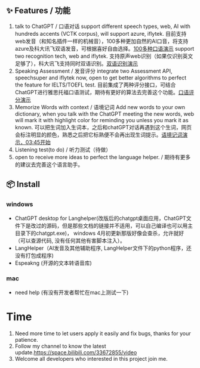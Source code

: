 ## ✨ Features / 功能
1. talk to ChatGPT / 口语对话
   support different speech types, web, AI with hundreds accents (VCTK corpus), will support azure, iflytek. 目前支持web发音（和知名插件一样的机械音），100多种更加自然的AI口音，将支持azure及科大讯飞双语发音，可根据喜好自由选择。[100多种口语演示](https://www.bilibili.com/video/BV1Q84y1P7nK/?spm_id_from=333.999.0.0&vd_source=21f2f45d40a5b4fec0f1ea075e50b356)
   support two recognition tech, web and iflytek. 支持原声web识别（如果仅识别英文足够了），科大讯飞支持同时双语识别。[双语识别演示](https://www.bilibili.com/video/BV11L411C7G2/?spm_id_from=333.999.0.0&vd_source=21f2f45d40a5b4fec0f1ea075e50b356)
2. Speaking Assessment / 发音评分
   integrate two Assessment API, speechsuper and iflytek now, open to get better algorithms to perfect the feature for IELTS/TOEFL test. 目前集成了两种评分接口，可结合ChatGPT进行雅思托福口语测试，期待有更好的算法去完善这个功能。[口语评分演示](https://www.bilibili.com/video/BV1Ch41137en/?spm_id_from=333.999.0.0&vd_source=21f2f45d40a5b4fec0f1ea075e50b356)
3. Memorize Words with context / 语境记词
   Add new words to your own dictionary, when you talk with the ChatGPT meeting the new words, web will mark it with highlight color for reminding you unless you mark it as known.  可以把生词加入生词本，之后和chatGPT对话再遇到这个生词，网页会标注明显的颜色，熟悉之后把它标熟便不会再出现生词提示。[语境记词演示，03:45开始](https://www.bilibili.com/video/BV1nj411c7zi/?spm_id_from=333.999.0.0&vd_source=21f2f45d40a5b4fec0f1ea075e50b356)
4. Listening test(to do) / 听力测试（待做）
5. open to receive more ideas to perfect the language helper. / 期待有更多的建议去完善这个语言助手。

## 📦 Install
### windows
- ChatGPT desktop for Langhelper(改版后的chatgpt桌面应用，ChatGPT文件下是改过的源码，但是那些文档的链接并不适用，可以自己编译也可以用主目录下的chatgpt.exe)， windows 4月初更新那版好像会查杀，允许就好（可以查源代码, 没有任何其他有害脚本注入）。
- LangHelper（AI发音及其他辅助程序, LangHelper文件下的python程序，还没有打包成程序)
- Espeakng (开源的文本转语音库)

### mac
- need help (有没有开发者帮忙在mac上测试一下)


# Time
1. Need more time to let users apply it easily and fix bugs, thanks for your patience.
2. Follow my channel to know the latest update.https://space.bilibili.com/33672855/video
3. Welcome all developers who interested in this project join me.
